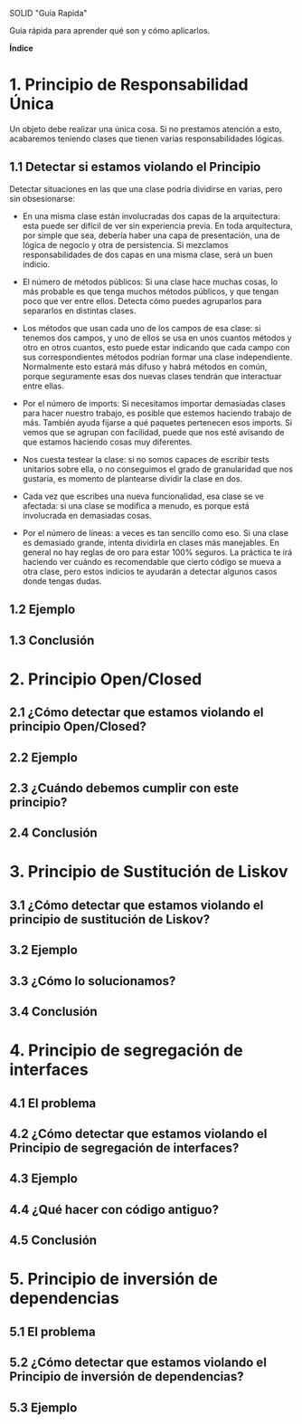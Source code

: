 SOLID "Guia Rapida"

Guía rápida para aprender qué son y cómo aplicarlos.

**Índice**

# 1. Principio de Responsabilidad Única

Un objeto debe realizar una única cosa. Si no prestamos atención a esto, acabaremos teniendo clases que tienen varias responsabilidades lógicas.

## 1.1 Detectar si estamos violando el Principio

Detectar situaciones en las que una clase podría dividirse en varias, pero sin obsesionarse:

* En una misma clase están involucradas dos capas de la arquitectura: esta puede ser difícil de ver sin experiencia previa. En toda arquitectura, por simple que sea, debería haber una capa de presentación, una de lógica de negocio y otra de persistencia. Si mezclamos responsabilidades de dos capas en una misma clase, será un buen indicio.

* El número de métodos públicos: Si una clase hace muchas cosas, lo más probable es que tenga muchos métodos públicos, y que tengan poco que ver entre ellos. Detecta cómo puedes agruparlos para separarlos en distintas clases.

* Los métodos que usan cada uno de los campos de esa clase: si tenemos dos campos, y uno de ellos se usa en unos cuantos métodos y otro en otros cuantos, esto puede estar indicando que cada campo con sus correspondientes métodos podrían formar una clase independiente. Normalmente esto estará más difuso y habrá métodos en común, porque seguramente esas dos nuevas clases tendrán que interactuar entre ellas.

* Por el número de imports: Si necesitamos importar demasiadas clases para hacer nuestro trabajo, es posible que estemos haciendo trabajo de más. También ayuda fijarse a qué paquetes pertenecen esos imports. Si vemos que se agrupan con facilidad, puede que nos esté avisando de que estamos haciendo cosas muy diferentes.

* Nos cuesta testear la clase: si no somos capaces de escribir tests unitarios sobre ella, o no conseguimos el grado de granularidad que nos gustaría, es momento de plantearse dividir la clase en dos.

* Cada vez que escribes una nueva funcionalidad, esa clase se ve afectada: si una clase se modifica a menudo, es porque está involucrada en demasiadas cosas.

* Por el número de líneas: a veces es tan sencillo como eso. Si una clase es demasiado grande, intenta dividirla en clases más manejables. En general no hay reglas de oro para estar 100% seguros. La práctica te irá haciendo ver cuándo es recomendable que cierto código se mueva a otra clase, pero estos indicios te ayudarán a detectar algunos casos donde tengas dudas.

## 1.2 Ejemplo
## 1.3 Conclusión
# 2. Principio Open/Closed
## 2.1 ¿Cómo detectar que estamos violando el principio Open/Closed?
## 2.2 Ejemplo 
## 2.3 ¿Cuándo debemos cumplir con este principio?
## 2.4 Conclusión
# 3. Principio de Sustitución de Liskov
## 3.1 ¿Cómo detectar que estamos violando el principio de sustitución de Liskov?
## 3.2 Ejemplo 
## 3.3 ¿Cómo lo solucionamos?
## 3.4  Conclusión
# 4. Principio de segregación de interfaces
## 4.1 El problema
## 4.2 ¿Cómo detectar que estamos violando el Principio de segregación de interfaces?
## 4.3 Ejemplo 
## 4.4 ¿Qué hacer con código antiguo?
## 4.5 Conclusión
# 5. Principio de inversión de dependencias
## 5.1 El problema
## 5.2 ¿Cómo detectar que estamos violando el Principio de inversión de dependencias?
## 5.3 Ejemplo
